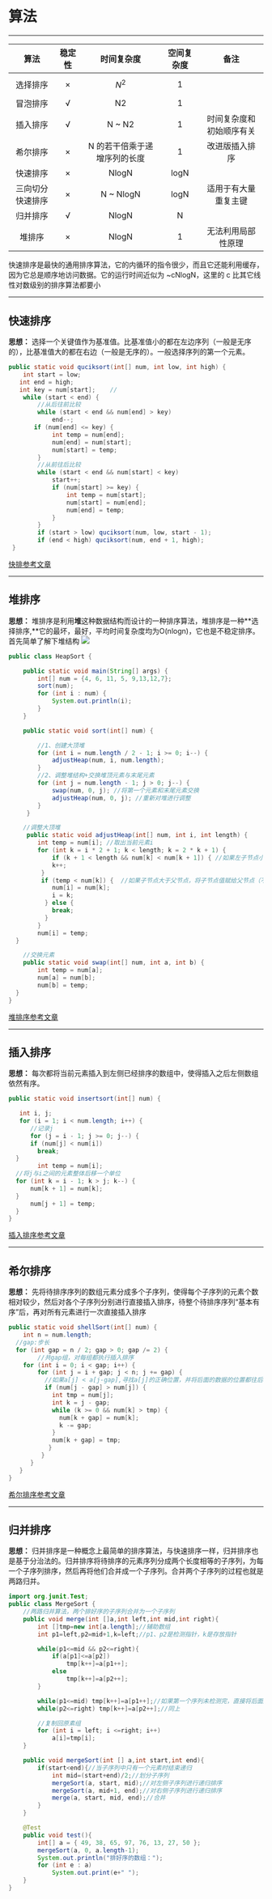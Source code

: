 # 算法

****
| 算法 | 稳定性 | 时间复杂度 | 空间复杂度 | 备注 |
| :-: | :-: | :-: | :-: | :-: |
| 选择排序 | × | $$N^2$$ | 1 |  |
| 冒泡排序 | √ | N2 | 1 |  |
| 插入排序 | √ | N ~ N2 | 1 | 时间复杂度和初始顺序有关 |
| 希尔排序 | × | N 的若干倍乘于递增序列的长度 | 1 | 改进版插入排序 |
| 快速排序 | × | NlogN | logN |  |
| 三向切分快速排序 | × | N ~ NlogN | logN | 适用于有大量重复主键 |
| 归并排序 | √ | NlogN | N |  |
| 堆排序 | × | NlogN | 1 | 无法利用局部性原理 |

快速排序是最快的通用排序算法，它的内循环的指令很少，而且它还能利用缓存，因为它总是顺序地访问数据。它的运行时间近似为 ~cNlogN，这里的 c 比其它线性对数级别的排序算法都要小

****
## 快速排序
**思想：** 选择一个关键值作为基准值。比基准值小的都在左边序列（一般是无序的），比基准值大的都在右边（一般是无序的）。一般选择序列的第一个元素。
```java
public static void quciksort(int[] num, int low, int high) {
    int start = low;
   int end = high;
   int key = num[start];    //
    while (start < end) {
        //从后往前比较
        while (start < end && num[end] > key)
            end--;
       if (num[end] <= key) {
            int temp = num[end];
            num[end] = num[start];
            num[start] = temp;
        }
        //从前往后比较
        while (start < end && num[start] < key)
            start++;
            if (num[start] >= key) {
                int temp = num[start];
                num[start] = num[end];
                num[end] = temp;
            }
        }
        if (start > low) quciksort(num, low, start - 1);
        if (end < high) quciksort(num, end + 1, high); 
 }
```
[快排参考文章](https://www.cnblogs.com/hjy9420/p/5032309.html)



****
## 堆排序
**思想：** 堆排序是利用**堆**这种数据结构而设计的一种排序算法，堆排序是一种**选择排序,**它的最坏，最好，平均时间复杂度均为O(nlogn)，它也是不稳定排序。首先简单了解下堆结构
![](https://images2015.cnblogs.com/blog/1024555/201612/1024555-20161217182750011-675658660.png)
```java
public class HeapSort {

    public static void main(String[] args) {
        int[] num = {4, 6, 11, 5, 9,13,12,7};
        sort(num);
        for (int i : num) {
            System.out.println(i);
        }
    }

    public static void sort(int[] num) {

        //1、创建大顶堆
        for (int i = num.length / 2 - 1; i >= 0; i--) {
            adjustHeap(num, i, num.length);
        }
        //2、调整堆结构+交换堆顶元素与末尾元素
        for (int j = num.length - 1; j > 0; j--) {
            swap(num, 0, j); //将第一个元素和末尾元素交换
            adjustHeap(num, 0, j); //重新对堆进行调整
        }
     }

    //调整大顶堆
     public static void adjustHeap(int[] num, int i, int length) {
        int temp = num[i]; //取出当前元素i
        for (int k = i * 2 + 1; k < length; k = 2 * k + 1) {
            if (k + 1 < length && num[k] < num[k + 1]) { //如果左子节点小于右子节点，k指向右子节点
            k++;
         }
         if (temp < num[k]) {  //如果子节点大于父节点，将子节点值赋给父节点（不用进行交换）
            num[i] = num[k];
            i = k;
          } else {
            break;
          }
        }
        num[i] = temp;
  }

    //交换元素
    public static void swap(int[] num, int a, int b) {
        int temp = num[a];
        num[a] = num[b];
        num[b] = temp;
  }
}
```
[堆排序参考文章](https://www.cnblogs.com/chengxiao/p/6129630.html)

****
## 插入排序

**思想：** 每次都将当前元素插入到左侧已经排序的数组中，使得插入之后左侧数组依然有序。

```java
public static void insertsort(int[] num) {

   int i, j;
   for (i = 1; i < num.length; i++) {
      //记录j
      for (j = i - 1; j >= 0; j--) {
      if (num[j] < num[i])
        break;
  }
        int temp = num[i];
  //将j与i之间的元素整体后移一个单位
  for (int k = i - 1; k > j; k--) {
      num[k + 1] = num[k];
  }
      num[j + 1] = temp;
  }
}
```
[插入排序参考文章](https://www.cnblogs.com/skywang12345/p/3596881.html)

****
## 希尔排序
**思想：** 先将待排序序列的数组元素分成多个子序列，使得每个子序列的元素个数相对较少，然后对各个子序列分别进行直接插入排序，待整个待排序序列“基本有序”后，再对所有元素进行一次直接插入排序

```java
public static void shellSort(int[] num) {
    int n = num.length;
  //gap:步长
  for (int gap = n / 2; gap > 0; gap /= 2) {
        //共gap组，对每组都执行插入排序
    for (int i = 0; i < gap; i++) {
        for (int j = i + gap; j < n; j += gap) {
          //如果a[j] < a[j-gap],寻找a[j]的正确位置，并将后面的数据的位置都往后移动
          if (num[j - gap] > num[j]) {
            int tmp = num[j];
            int k = j - gap;
            while (k >= 0 && num[k] > tmp) {
              num[k + gap] = num[k];
              k -= gap;
            }
            num[k + gap] = tmp;
           }
         }
      }
   }
}
```

[希尔排序参考文章](https://blog.csdn.net/qq_37592492/article/details/81157153)

****
## 归并排序
**思想：** 归并排序是一种概念上最简单的排序算法，与快速排序一样，归并排序也是基于分治法的。归并排序将待排序的元素序列分成两个长度相等的子序列，为每一个子序列排序，然后再将他们合并成一个子序列。合并两个子序列的过程也就是两路归并。

[](https://github.com/Dannymeng/picture/blob/master/20180812232926378.gif?raw=true)


```java
import org.junit.Test;
public class MergeSort {
    //两路归并算法，两个排好序的子序列合并为一个子序列
    public void merge(int []a,int left,int mid,int right){
        int []tmp=new int[a.length];//辅助数组
        int p1=left,p2=mid+1,k=left;//p1、p2是检测指针，k是存放指针

        while(p1<=mid && p2<=right){
            if(a[p1]<=a[p2])
                tmp[k++]=a[p1++];
            else
                tmp[k++]=a[p2++];
        }

        while(p1<=mid) tmp[k++]=a[p1++];//如果第一个序列未检测完，直接将后面所有元素加到合并的序列中
        while(p2<=right) tmp[k++]=a[p2++];//同上

        //复制回原素组
        for (int i = left; i <=right; i++) 
            a[i]=tmp[i];
    }

    public void mergeSort(int [] a,int start,int end){
        if(start<end){//当子序列中只有一个元素时结束递归
            int mid=(start+end)/2;//划分子序列
            mergeSort(a, start, mid);//对左侧子序列进行递归排序
            mergeSort(a, mid+1, end);//对右侧子序列进行递归排序
            merge(a, start, mid, end);//合并
        }
    }

    @Test
    public void test(){
        int[] a = { 49, 38, 65, 97, 76, 13, 27, 50 };
        mergeSort(a, 0, a.length-1);
        System.out.println("排好序的数组：");
        for (int e : a)
            System.out.print(e+" ");
    }
}

```





